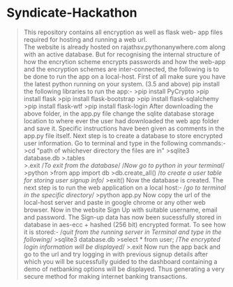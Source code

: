 # Syndicate-Hackathon
>This repository contains all encryption as well as flask web- app files required for hosting and running a web url.		
>The website is already hosted on rajathsv.pythonanywhere.com along with an active database.
>But for recognising the internal structure of how the encrytion scheme encrypts passwords and how the web-app
 and the encryption schemes are inter-connected, the following is to be done to run the app on a local-host.
 >First of all make sure you have the latest python running on your system. (3.5 and above)
 >pip install the following libraries to run the app:-
              >pip install PyCrypto
              >pip install flask
              >pip install flask-bootstrap
              >pip install flask-sqlalchemy
              >pip install flask-wtf
              >pip install flask-login
 >After downloading the above folder, in the app.py file change the sqlite database storage location to
  where ever the user had downloaded the web app folder and save it. Specific instructions have been given
  as comments in the app.py file itself.
 >Next step is to create a database to store encrypted user information. Go to terminal and type in the following commands:-
              >cd "path of whichever directory the files are in"
              >sqlite3 database.db
              >.tables      
              >.exit    /*To exit from the database*/
              /*Now go to python in your terminal*/
              >python
              >from app import db
              >db.create_all()     /*to create a user table for storing user signup info*/
              >exit()
 >Now the database is created. The next step is to run the web application on a local host:-
              /*go to terminal in the specific directory*/
              >python app.py
 >Now copy the url of the local-host server and paste in google chrome or any other web browser.
 >Now in the website Sign Up with suitable username, email and password.
 >The Sign-up data has now been sucessfully stored in database in aes-ecc + hashed (256 bit) encrypted format.
  To see how it is stored:-
              /*quit from the running server in Terminal and type in the following*/
              >sqlite3 database.db
              >select * from user;
              /*The encrypted login information will be displayed*/
              >.exit
 >Now run the app back and go to the url and try logging in with previous signup details after which you
  will be sucessfully guided to the dashboard containing a demo of netbanking options will be displayed.
  Thus generating a very secure method for making internet banking transactions.
